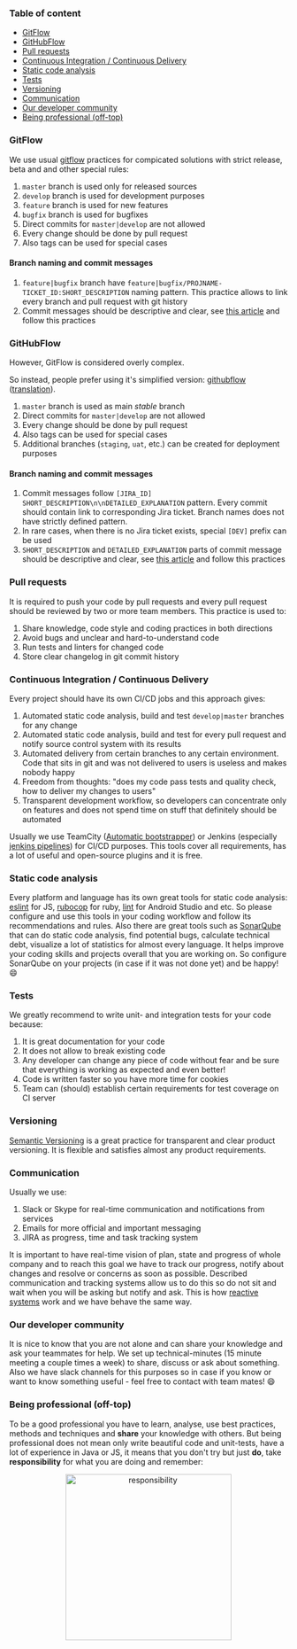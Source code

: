 ### Table of content
<!-- MarkdownTOC autolink="true" bracket="round" -->

- [GitFlow](#gitflow)
- [GitHubFlow](#githubflow)
- [Pull requests](#pull-requests)
- [Continuous Integration / Continuous Delivery](#continuous-integration--continuous-delivery)
- [Static code analysis](#static-code-analysis)
- [Tests](#tests)
- [Versioning](#versioning)
- [Communication](#communication)
- [Our developer community](#our-developer-community)
- [Being professional \(off-top\)](#being-professional-off-top)

<!-- /MarkdownTOC -->


### GitFlow
We use usual [gitflow][link_gitflow] practices for compicated solutions with strict release, beta and and other special rules:

1. `master` branch is used only for released sources
2. `develop` branch is used for development purposes
3. `feature` branch is used for new features
4. `bugfix` branch is used for bugfixes
5. Direct commits for `master|develop` are not allowed
6. Every change should be done by pull request
7. Also tags can be used for special cases

#### Branch naming and commit messages
1. `feature|bugfix` branch have `feature|bugfix/PROJNAME-TICKET_ID:SHORT_DESCRIPTION` naming pattern. This practice allows to link every branch and pull request with git history
2. Commit messages should be descriptive and clear, see [this article][link_git_commit_best_practices] and follow this practices

### GitHubFlow
However, GitFlow is considered overly complex.

So instead, people prefer using it's simplified version: [githubflow][link_githubflow] ([translation][link_githubflow_ru]).

1. `master` branch is used as main *stable* branch
2. Direct commits for `master|develop` are not allowed
3. Every change should be done by pull request
4. Also tags can be used for special cases
5. Additional branches (`staging`, `uat`, etc.) can be created for deployment purposes

#### Branch naming and commit messages

1. Commit messages follow `[JIRA_ID] SHORT_DESCRIPTION\n\nDETAILED_EXPLANATION` pattern. Every commit should contain link to corresponding Jira ticket. Branch names does not have strictly defined pattern.
2. In rare cases, when there is no Jira ticket exists, special `[DEV]` prefix can be used
3. `SHORT_DESCRIPTION` and `DETAILED_EXPLANATION` parts of commit message should be descriptive and clear, see [this article][link_git_commit_best_practices] and follow this practices

### Pull requests
It is required to push your code by pull requests and every pull request should be reviewed by two or more team members. This practice is used to:

1. Share knowledge, code style and coding practices in both directions
2. Avoid bugs and unclear and hard-to-understand code
3. Run tests and linters for changed code
4. Store clear changelog in git commit history

### Continuous Integration / Continuous Delivery
Every project should have its own CI/CD jobs and this approach gives:

1. Automated static code analysis, build and test `develop|master` branches for any change
2. Automated static code analysis, build and test for every pull request and notify source control system with its results
3. Automated delivery from certain branches to any certain environment. Code that sits in git and was not delivered to users is useless and makes nobody happy
4. Freedom from thoughts: "does my code pass tests and quality check, how to deliver my changes to users"
5. Transparent development workflow, so developers can concentrate only on features and does not spend time on stuff that definitely should be automated

Usually we use TeamCity ([Automatic bootstrapper][link_teamcity]) or Jenkins (especially [jenkins pipelines][link_jenkins_pipeline]) for CI/CD purposes. This tools cover all requirements, has a lot of useful and open-source plugins and it is free.

### Static code analysis
Every platform and language has its own great tools for static code analysis: [eslint][link_eslint] for JS, [rubocop][link_rubocop] for ruby, [lint][link_android_lint] for Android Studio and etc. So please configure and use this tools in your coding workflow and follow its recommendations and rules.
Also there are great tools such as [SonarQube][link_sonarcube] that can do static code analysis, find potential bugs, calculate technical debt, visualize a lot of statistics for almost every language. It helps improve your coding skills and projects overall that you are working on. So configure SonarQube on your projects (in case if it was not done yet) and be happy! :smile:

### Tests
We greatly recommend to write unit- and integration tests for your code because:
1. It is great documentation for your code
2. It does not allow to break existing code
3. Any developer can change any piece of code without fear and be sure that everything is working as expected and even better!
4. Code is written faster so you have more time for cookies
5. Team can (should) establish certain requirements for test coverage on CI server

### Versioning
[Semantic Versioning][link_semversioning] is a great practice for transparent and clear product versioning. It is flexible and satisfies almost any product requirements.

### Communication
Usually we use:
1. Slack or Skype for real-time communication and notifications from services
2. Emails for more official and important messaging
3. JIRA as progress, time and task tracking system

It is important to have real-time vision of plan, state and progress of whole company and to reach this goal we have to track our progress, notify about changes and resolve or concerns as soon as possible. Described communication and tracking systems allow us to do this so do not sit and wait when you will be asking but notify and ask. This is how [reactive systems][link_reactive_systems] work and we have behave the same way.

### Our developer community
It is nice to know that you are not alone and can share your knowledge and ask your teammates for help. We set up technical-minutes (15 minute meeting a couple times a week) to share, discuss or ask about something. Also we have slack channels for this purposes so in case if you know or want to know something useful - feel free to contact with team mates! :smile:

### Being professional (off-top)
To be a good professional you have to learn, analyse, use best practices, methods and techniques and **share** your knowledge with others. But being professional does not mean only write beautiful code and unit-tests, have a lot of experience in Java or JS, it means that you don't try but just **do**, take **responsibility** for what you are doing and remember:

<p align="center">
  <img src="http://i3.kym-cdn.com/photos/images/facebook/000/933/845/c3a.jpg" alt="responsibility" width="300"/>
</p>

[link_gitflow]: http://nvie.com/posts/a-successful-git-branching-model/
[link_githubflow]: https://lucamezzalira.com/2014/03/10/git-flow-vs-github-flow/
[link_githubflow_ru]: https://habrahabr.ru/post/189046/
[link_git_commit_best_practices]: https://chris.beams.io/posts/git-commit/
[link_jenkins_pipeline]: https://jenkins.io/doc/book/pipeline/
[link_eslint]: http://eslint.org/
[link_rubocop]: https://github.com/bbatsov/rubocop
[link_android_lint]: https://developer.android.com/studio/write/lint.html
[link_semversioning]: http://semver.org/
[link_reactive_systems]: https://gist.github.com/staltz/868e7e9bc2a7b8c1f754
[link_teamcity]: https://git.itransition.com/projects/PROJECTALUDE/repos/teamcity-bootstrap/browse
[link_sonarcube]: https://git.itransition.com/projects/PROJECTALUDE/repos/sonar/browse
